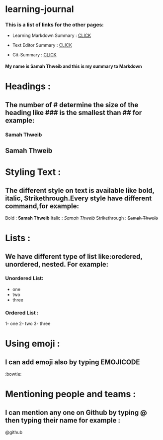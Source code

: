 # learning-journal



### This is a list of links for the other pages:
* Learning Markdown Summary : [CLICK](https://samahthwib.github.io/learning-journal/learning-markdown)

* Text Editor Summary : [CLICK](https://samahthwib.github.io/learning-journal/update-editor)

* Git-Summary : [CLICK](https://samahthwib.github.io/learning-journal/Git-summary)


#### My name is Samah Thweib and this is my summary to Markdown




# Headings :
## The number of # determine the size of the heading like ### is the smallest than ## for example:

### Samah Thweib
## Samah Thweib


# Styling Text :
## The different style on text is available like bold, italic, Strikethrough.Every style have different command,for example:

Bold : **Samah Thweib**  Italic : *Samah Thweib*  Strikethrough : ~~Samah Thweib~~

# Lists :
## We have different type of list like:oredered, unordered, nested. For example:

### Unordered List:
- one
- two
- three


### Ordered List :
1- one
2- two
3- three

# Using emoji :
## I can add emoji also by typing EMOJICODE
:bowtie:

 
# Mentioning people and teams :
## I can mention any one on Github by typing @ then typing their name for example :
@github
